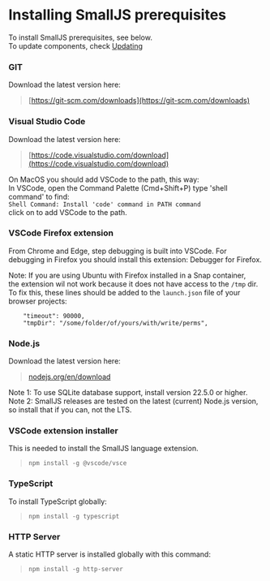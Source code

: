 # Installing SmallJS prerequisites

To install SmallJS prerequisites, see below.\
To update components, check [Updating](Updating.md)

### GIT
Download the latest version here:
> [https://git-scm.com/downloads](https://git-scm.com/downloads)

### Visual Studio Code
Download the latest version here:
> [https://code.visualstudio.com/download](https://code.visualstudio.com/download)

On MacOS you should add VSCode to the path, this way:\
In VSCode, open the Command Palette (Cmd+Shift+P) type 'shell command' to find:\
`Shell Command: Install 'code' command in PATH command`\
click on to add VSCode to the path.

### VSCode Firefox extension
From Chrome and Edge, step debugging is built into VSCode.
For debugging in Firefox you should install this extension: Debugger for Firefox.

Note:
If you are using Ubuntu with Firefox installed in a Snap container,\
the extension wil not work because it does not have access to the `/tmp` dir.\
To fix this, these lines should be added to the `launch.json` file of your browser projects:

        "timeout": 90000,
        "tmpDir": "/some/folder/of/yours/with/write/perms",

### Node.js
Download the latest version here:
> [nodejs.org/en/download](https://nodejs.org/en/download)

Note 1: To use SQLite database support, install version 22.5.0 or higher.\
Note 2: SmallJS releases are tested on the latest (current) Node.js version, \
so install that if you can, not the LTS.

### VSCode extension installer
This is needed to install the SmallJS language extension.
> `npm install -g @vscode/vsce`

### TypeScript
To install TypeScript globally:
> `npm install -g typescript`

### HTTP Server
A static HTTP server is installed globally with this command:
> `npm install -g http-server`
